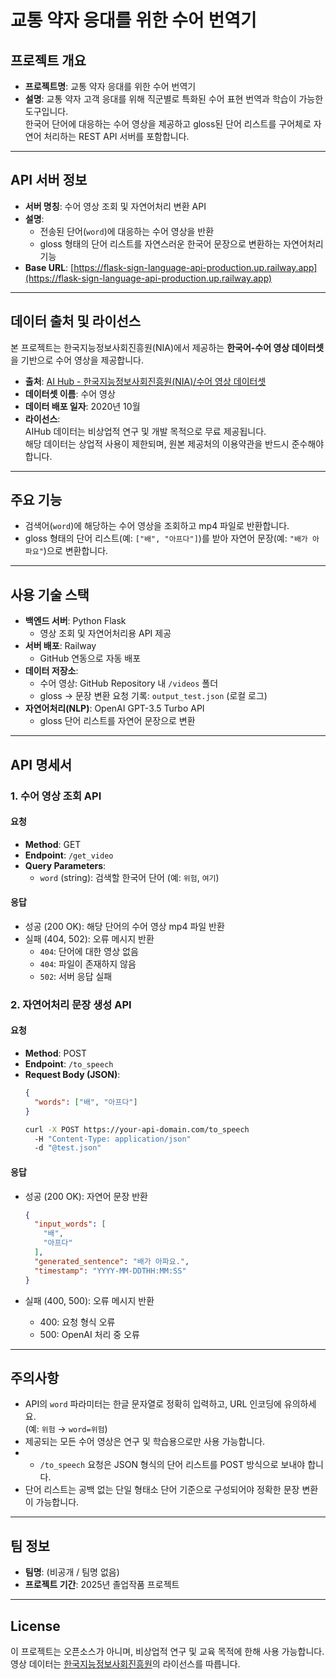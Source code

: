 # 교통 약자 응대를 위한 수어 번역기

## 프로젝트 개요
- **프로젝트명**: 교통 약자 응대를 위한 수어 번역기
- **설명**: 교통 약자 고객 응대를 위해 직군별로 특화된 수어 표현 번역과 학습이 가능한 도구입니다.  
  한국어 단어에 대응하는 수어 영상을 제공하고 gloss된 단어 리스트를 구어체로 자연어 처리하는 REST API 서버를 포함합니다.

---

## API 서버 정보
- **서버 명칭**: 수어 영상 조회 및 자연어처리 변환 API  
- **설명**:  
  - 전송된 단어(`word`)에 대응하는 수어 영상을 반환  
  - gloss 형태의 단어 리스트를 자연스러운 한국어 문장으로 변환하는 자연어처리 기능
- **Base URL**: [https://flask-sign-language-api-production.up.railway.app](https://flask-sign-language-api-production.up.railway.app)

---

## 데이터 출처 및 라이선스
본 프로젝트는 한국지능정보사회진흥원(NIA)에서 제공하는 **한국어-수어 영상 데이터셋**을 기반으로 수어 영상을 제공합니다.

- **출처**: [AI Hub - 한국지능정보사회진흥원(NIA)/수어 영상 데이터셋](https://www.aihub.or.kr/aihubdata/data/view.do?currMenu=115&topMenu=100&dataSetSn=103)
- **데이터셋 이름**: 수어 영상
- **데이터 배포 일자**: 2020년 10월
- **라이선스**:  
  AIHub 데이터는 비상업적 연구 및 개발 목적으로 무료 제공됩니다.  
  해당 데이터는 상업적 사용이 제한되며, 원본 제공처의 이용약관을 반드시 준수해야 합니다.

---

## 주요 기능
- 검색어(`word`)에 해당하는 수어 영상을 조회하고 mp4 파일로 반환합니다.
- gloss 형태의 단어 리스트(예: `["배", "아프다"]`)를 받아 자연어 문장(예: `"배가 아파요"`)으로 변환합니다.

---

## 사용 기술 스택
- **백엔드 서버**: Python Flask
  - 영상 조회 및 자연어처리용 API 제공
- **서버 배포**: Railway
  - GitHub 연동으로 자동 배포
- **데이터 저장소**: 
  - 수어 영상: GitHub Repository 내 `/videos` 폴더
  - gloss → 문장 변환 요청 기록: `output_test.json` (로컬 로그)
- **자연어처리(NLP)**: OpenAI GPT-3.5 Turbo API
  - gloss 단어 리스트를 자연어 문장으로 변환

---

## API 명세서
### 1. 수어 영상 조회 API
#### 요청
- **Method**: GET  
- **Endpoint**: `/get_video`  
- **Query Parameters**:  
  - `word` (string): 검색할 한국어 단어 (예: `위험`, `여기`)

#### 응답
- 성공 (200 OK): 해당 단어의 수어 영상 mp4 파일 반환  
- 실패 (404, 502): 오류 메시지 반환  
  - `404`: 단어에 대한 영상 없음  
  - `404`: 파일이 존재하지 않음  
  - `502`: 서버 응답 실패

### 2. 자연어처리 문장 생성 API
#### 요청
- **Method**: POST  
- **Endpoint**: `/to_speech`  
- **Request Body (JSON)**:  
  ```json
  {
    "words": ["배", "아프다"]
  }
  ```
  ```bash
  curl -X POST https://your-api-domain.com/to_speech
    -H "Content-Type: application/json"
    -d "@test.json"
  ```

#### 응답
- 성공 (200 OK): 자연어 문장 반환
  ```json
  {
    "input_words": [
      "배",
      "아프다"
    ],
    "generated_sentence": "배가 아파요.",
    "timestamp": "YYYY-MM-DDTHH:MM:SS"
  }
  ```

- 실패 (400, 500): 오류 메시지 반환
  - 400: 요청 형식 오류
  - 500: OpenAI 처리 중 오류

---

## 주의사항
- API의 `word` 파라미터는 한글 문자열로 정확히 입력하고, URL 인코딩에 유의하세요.  
  (예: `위험` → `word=위험`)
- 제공되는 모든 수어 영상은 연구 및 학습용으로만 사용 가능합니다.
- - `/to_speech` 요청은 JSON 형식의 단어 리스트를 POST 방식으로 보내야 합니다.
- 단어 리스트는 공백 없는 단일 형태소 단어 기준으로 구성되어야 정확한 문장 변환이 가능합니다.

---

## 팀 정보
- **팀명**: (비공개 / 팀명 없음)
- **프로젝트 기간**: 2025년 졸업작품 프로젝트

---

## License
이 프로젝트는 오픈소스가 아니며, 비상업적 연구 및 교육 목적에 한해 사용 가능합니다.  
영상 데이터는 [한국지능정보사회진흥원](https://aihub.or.kr)의 라이선스를 따릅니다.
